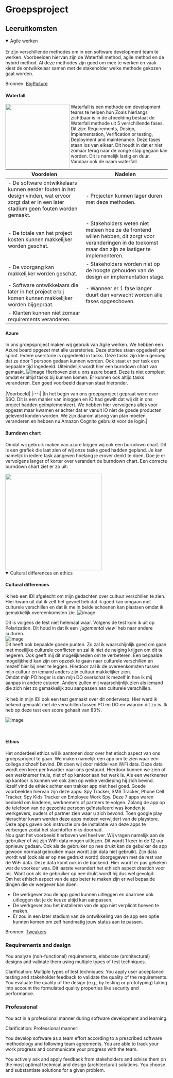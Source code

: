 # Groepsproject

## Leeruitkomsten
<details open>
<summary> 
Agile werken
</summary>
<br />
Er zijn verschillende methodes om in een software development team te werken. Voorbeelden hiervan zijn de Waterfall method, agile method en de hybrid method. Al deze methodes zijn goed om mee te werken en vaak kiest de ontwikkelaar samen met de stakeholder welke methode gekozen gaat worden.

Bronnen: [BigPicture](https://bigpicture.one/waterfall-agile-hybrid-differences/)

#### Waterfall 
<img src='https://user-images.githubusercontent.com/113592556/207596108-ee09b075-f55c-41eb-94cf-80f236d10971.png' align="left" height="200" />
Waterfall is een methode om development teams te helpen hun 
Zoals hierlangs zichtbaar is in de afbeelding bestaat de Waterfall methode uit 5 verschillende fases. Dit zijn: Requirements, Design, Implementation, Verification or testing, Deployment and maintenance. Deze fases staan los van elkaar. Dit houdt in dat er niet zomaar terug naar de vorige stap gegaan kan worden. Dit is namelijk lastig en duur. Vandaar ook de naam waterfall. 

<br />

| Voordelen | Nadelen|
| --- | --- |
| - De software ontwikkelaars kunnen eerder fouten in het design vinden, wat ervoor zorgt dat er in een later stadium geen fouten worden gemaakt.| - Projecten kunnen lager duren met deze methoden.
| - De totale van het project kosten kunnen makkelijker worden geschat.| - Stakeholders weten niet meteen hoe ze de frontend willen hebben, dit zorgt voor veranderingen in de toekomst maar dan zijn ze lastiger te implementeren.
| - De voorgang kan makkelijker worden geschat.| - Stakeholders worden niet op de hoogte gehouden van de design en implementation stage.
| - Software ontwikkelaars die later in het project erbij komen kunnen makkelijker worden bijgepraat.| - Wanneer er 1 fase langer duurt dan verwacht worden alle fases opgeschoven.
| - Klanten kunnen niet zomaar requirements veranderen.|

#### Azure
In ons groepsproject maken wij gebruik van Agile werken. We hebben een Azure board opgezet met alle userstories. Deze stories staan opgedeelt per sprint. Iedere userstorie is opgedeeld in tasks. Deze tasks zijn klein genoeg dat ze door 1 persoon gedaan kunnen worden. Ook staat er per task een bepaalde tijd ingedeeld. Uiteindelijk wordt hier een burndown chart van gemaakt. 
![image](https://user-images.githubusercontent.com/113592556/202182109-f89abe70-f032-42ec-a7d5-69516b917f67.png)
Hierboven ziet u ons azure board. Deze is niet compleet omdat er altijd tasks bij kunnen komen. Er kunnen ook altijd tasks veranderen. Een goed voorbeeld daarvan staat hieronder. <br />
<br />
|Voorbeeld|
|:--:|
|In het begin van ons groepsproject gepraat werd over SSO. Dit is een manier van inloggen en iO had gewilt dat wij dit in ons project hadden geïmplementeert. We hebben hier vervolgens alles voor opgezet maar kwamen er achter dat er vanuit iO niet de goede producten geleverd konden worden. We zijn daarom alsnog van plan moeten veranderen en hebben nu Amazon Cognito gebruikt voor de login.| <br />

#### Burndown chart
Omdat wij gebruik maken van azure krijgen wij ook een burndown chart. Dit is een grafiek die laat zien of wij onze tasks goed hadden gepland. Je kan namelijk in iedere task aangeven hoelang je erover denkt te doen. Doe je er vervolgens langer of korter over verandert de burndown chart. Een correcte burndown chart ziet er zo uit:

<img src='https://user-images.githubusercontent.com/113592556/206189571-50f08dcc-9549-4549-a6b9-accbbf526d30.png' height="300" />
</details>

<details open>
  <summary>
    Cultural differences en ethics
  </summary>
  
#### Cultural differences

Ik heb een IDI afgelecht om mijn gedachten over cultuur verschillen te zien. Hier kwam uit dat ik zelf het gevoel heb dat ik goed kan omgaan met culturele verschillen en dat ik me in beide schoenen kan plaatsen omdat ik gemakkelijk overeenkomsten zie.
![image](https://user-images.githubusercontent.com/113592556/206206874-ec00972a-860a-441c-a7dd-b092b06ba64b.png)

Dit is volgens de test niet helemaal waar. Volgens de test kom ik uit op Polarization. Dit houd in dat ik een *'jugemental view'* heb naar andere culturen.<br />
![image](https://user-images.githubusercontent.com/113592556/206207527-109c1831-7869-4389-9b0e-93521f1f52a1.png)<br />
Dit heeft ook bepaalde goede punten. Zo zal ik waarschijnlijk goed om gaan met moeilijke culturele conflicten en zal ik niet de neiging krijgen om dit te negeren.
Ook geeft mij dit mogelijkheden om te verbeteren. Een bepaalde mogelijkheid kan zijn om opzoek te gaan naar culturele verschillen en mezelf hier bij neer te leggen. Hierdoor zal ik de overeenkomsten tussen mijn cultuur en iemand anders zijn cultuur makkelijker zien.
<br/>
Omdat mijn PO hoger is dan mijn DO overschat ik mezelf in hoe ik mij aanpas in andere cuturen. Andere zullen mij waarschijnlijk zien als iemand die zich niet zo gemakkelijk zou aanpassen aan culturele verschillen.<br />
<br />
Ik heb in mijn IDI ook een test gemaakt over dit onderwerp. Hier werd ik bekend gemaakt met de verschillen tussen PO en DO en waarom dit zo is. Ik heb op deze test een score gehaalt van 83%.

![image](https://user-images.githubusercontent.com/113592556/206204689-9afc2ebe-3d4d-4f11-a8a4-0e3dfeae8ea6.png)

<br />

#### Ethics
Het onderdeel ethics wil ik aantonen door over het etisch aspect van ons groepsproject te gaan. We maken namelijk een app om te zien waar een collega zichzelf bevind. Dit doen wij door middel van WiFi data. Deze data wordt een keer per kwartier naar ons gestuurd. Hierdoor kunnen we zien of een werknemer thuis, niet of op kantoor aan het werk is. Als een werknemer op kantoor is kunnen we ook zien op welke verdieping hij zich bevind. <br />
Ikzelf vind de ethiek achter een trakker app niet heel goed. Goede voorbeelden hiervan zijn deze apps: Spy Tracker, SMS Tracker, Phone Cell Tracker, Spy Kids Tracker en Employee Work Spy. Deze 7 apps waren bedoeld om kinderen, werknemers of partners te volgen. Zolang de app op de telefoon van de gezochte persoon geïnstalleerd was konden je werkgevers, ouders of partner zien waar u zich bevond. Toen google play hierachter kwam werden deze apps meteen verwijdert van de playstore. Deze apps gaven ook instructie om de installatie van deze apps te verbergen zodat het slachtoffer niks doorhad. <br />
Nou gaat het voorbeeld hierboven wel heel ver. Wij vragen namelijk aan de gebruiker of wij zijn WiFi data mogen uitlezen. Dit wordt 1 keer in de 12 uur opnieuw gedaan. Ook als de gebruiker op nee drukt kan de gebuiker de app gewoon normaal gebruiken maar wordt zijn data niet gebruikt. Zijn data wordt wel (ook als er op nee gedrukt wordt) doorgegeven met de rest van de WiFi data. Deze data komt ook in de backend. Hier wordt er pas gekeken wat de voorkeur was. Dit laatste verandert het ethisch aspect drastich voor mij. Want ook als de gebruiker op nee drukt wordt hij dus wel gevolgd. <br />
Om het ethisch aspect van de app beter te maken zijn er wel bepaalde dingen die de wergever kan doen. 
- De werkgever zou de app goed kunnen uitleggen en daarmee ook uitleggen dat je de keuze altijd kan aanpassen. 
- De werkgever zou het installeren van de app niet verplicht hoeven te maken.
- Er zou in een later stadium van de ontwikkeling van de app een optie kunnen komen om zelf handmatig jouw status aan te passen.

Bronnen: [Tweakers](https://tweakers.net/nieuws/155278/google-verwijdert-zeven-apps-bedoeld-om-mensen-te-volgen-uit-play-store.html)
</details>
  
### Requirements and design
You analyze (non-functional) requirements, elaborate (architectural) designs and validate them using multiple types of test techniques.

Clarification:
Multiple types of test techniques: You apply user acceptance testing and stakeholder feedback to validate the quality of the requirements. You evaluate the quality of the design (e.g., by testing or prototyping) taking into account the formulated quality properties like security and performance.

### Professional
You act in a professional manner during software development and learning.

Clarification:
Professional manner: 

You develop software as a team effort according to a prescribed software methodology and following team agreements. You are able to track your work progress and communicate your progress with the team.

You actively ask and apply feedback from stakeholders and advise them on the most optimal technical and design (architectural) solutions.
You choose and substantiate solutions for a given problem.


